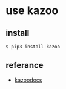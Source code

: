 # use kazoo

## install

```
$ pip3 install kazoo 
```

## referance
* [kazoodocs](http://kazoo.readthedocs.io/en/latest/basic_usage.html)

